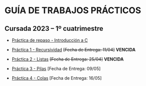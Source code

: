 # GUÍA DE TRABAJOS PRÁCTICOS

## Cursada 2023 – 1º cuatrimestre

* [Práctica de repaso - Introducción a C](TP0_Repaso.md)

* [Práctica 1 - Recursividad](TP1_Recursividad.md) ~~[Fecha de Entrega: 11/04]~~ **VENCIDA**

* [Práctica 2 - Listas](TP2_Listas.md) ~~[Fecha de Entrega: 25/04]~~ **VENCIDA**

* [Práctica 3 - Pilas](TP3_Pilas.md) [Fecha de Entrega: 09/05]

* [Práctica 4 - Colas](TP4_Colas.md) [Fecha de Entrega: 16/05]

<!--
[Práctica 5 - Colas](practica-5.md)

[Práctica 6 - Árboles](practica-6.md)

[Práctica 7 - Tablas de hash](practica-7.md)

[Práctica 8 - Conjuntos](practica-8.md)
-->
